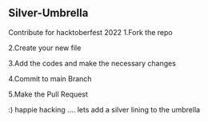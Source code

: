 ## Silver-Umbrella

Contribute for hacktoberfest 2022 
1.Fork the repo 

2.Create your new file 

3.Add the codes and make the necessary changes

4.Commit to main Branch

5.Make the Pull Request

:) happie hacking .... lets add a silver lining to the umbrella
